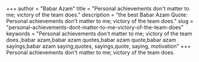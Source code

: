 +++
author = "Babar Azam"
title = "Personal achievements don't matter to me; victory of the team does."
description = "the best Babar Azam Quote: Personal achievements don't matter to me; victory of the team does."
slug = "personal-achievements-dont-matter-to-me-victory-of-the-team-does"
keywords = "Personal achievements don't matter to me; victory of the team does.,babar azam,babar azam quotes,babar azam quote,babar azam sayings,babar azam saying,quotes, sayings,quote, saying, motivation"
+++
Personal achievements don't matter to me; victory of the team does.
